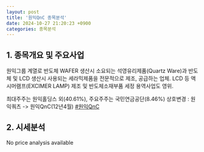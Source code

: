 ```yaml
---
layout: post
title: '원익QnC 종목분석'
date: 2024-10-27 21:20:23 +0900
categories: 종목분석
---
```


## 1. 종목개요 및 주요사업

원익그룹 계열로 반도체 WAFER 생산시 소요되는 석영유리제품(Quartz Ware)과 반도체 및 LCD 생산시 사용되는 세라믹제품을 전문적으로 제조, 공급하는 업체. LCD 등 액시머램프(EXCIMER LAMP) 제조 및 반도체소재부품 세정 용역사업도 영위.

최대주주는 원익홀딩스 외(40.61%), 주요주주는 국민연금공단(8.46%) 상호변경 : 원익쿼츠 -> 원익QnC(12년4월)
[#원익QnC](#)

## 2. 시세분석

No price analysis available
